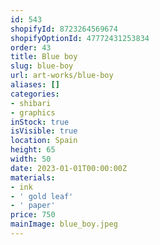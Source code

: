 ```yaml
---
id: 543
shopifyId: 8723264569674
shopifyOptionId: 47772431253834
order: 43
title: Blue boy
slug: blue-boy
url: art-works/blue-boy
aliases: []
categories:
- shibari
- graphics
inStock: true
isVisible: true
location: Spain
height: 65
width: 50
date: 2023-01-01T00:00:00Z
materials:
- ink
- ' gold leaf'
- ' paper'
price: 750
mainImage: blue_boy.jpeg
---
```

